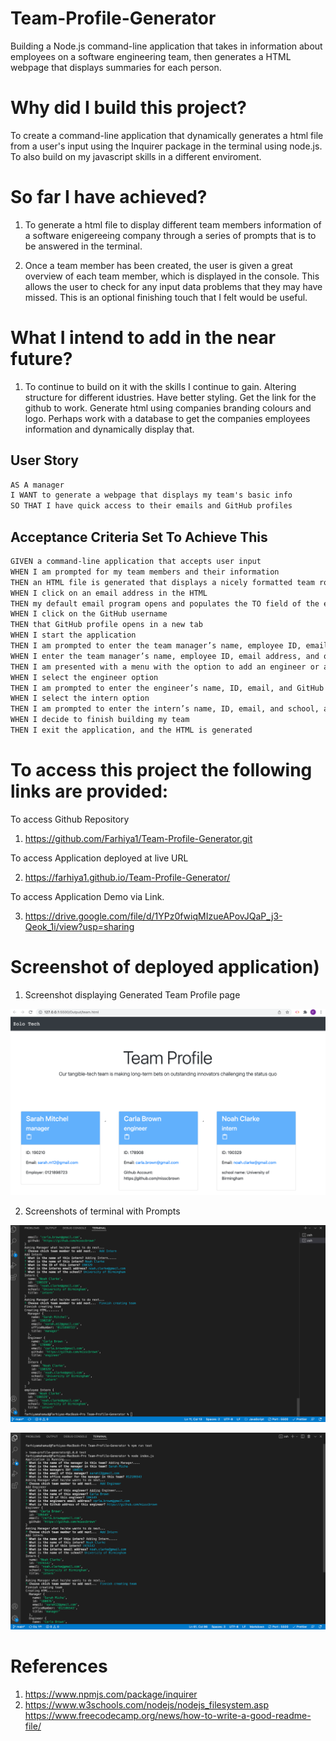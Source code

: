 # Team-Profile-Generator

Building a Node.js command-line application that takes in information about employees on a software engineering team, then generates a HTML webpage that displays summaries for each person.

# Why did I build this project?

To create a command-line application that dynamically generates a html file from a user's input using the Inquirer package in the terminal using node.js. To also build on my javascript skills in a different enviroment.

# So far I have achieved?

1. To generate a html file to display different team members information of a software enigereeing company through a series of prompts that is to be answered in the terminal.

2. Once a team member has been created, the user is given a great overview of each team member, which is displayed in the console. This allows the user to check for any input data problems that they may have missed. This is an optional finishing touch that I felt would be useful.

# What I intend to add in the near future?

1. To continue to build on it with the skills I continue to gain. Altering structure for different idustries. Have better styling. Get the link for the github to work. Generate html using companies branding colours and logo. Perhaps work with a database to get the companies employees information and dynamically display that.

## User Story

```md
AS A manager
I WANT to generate a webpage that displays my team's basic info
SO THAT I have quick access to their emails and GitHub profiles
```

## Acceptance Criteria Set To Achieve This

```md
GIVEN a command-line application that accepts user input
WHEN I am prompted for my team members and their information
THEN an HTML file is generated that displays a nicely formatted team roster based on user input
WHEN I click on an email address in the HTML
THEN my default email program opens and populates the TO field of the email with the address
WHEN I click on the GitHub username
THEN that GitHub profile opens in a new tab
WHEN I start the application
THEN I am prompted to enter the team manager’s name, employee ID, email address, and office number
WHEN I enter the team manager’s name, employee ID, email address, and office number
THEN I am presented with a menu with the option to add an engineer or an intern or to finish building my team
WHEN I select the engineer option
THEN I am prompted to enter the engineer’s name, ID, email, and GitHub username, and I am taken back to the menu
WHEN I select the intern option
THEN I am prompted to enter the intern’s name, ID, email, and school, and I am taken back to the menu
WHEN I decide to finish building my team
THEN I exit the application, and the HTML is generated
```

# To access this project the following links are provided:

To access Github Repository

1. https://github.com/Farhiya1/Team-Profile-Generator.git

To access Application deployed at live URL

2. https://farhiya1.github.io/Team-Profile-Generator/

To access Application Demo via Link.

3. https://drive.google.com/file/d/1YPz0fwiqMIzueAPovJQaP_j3-Qeok_1i/view?usp=sharing

# Screenshot of deployed application)

1. Screenshot displaying Generated Team Profile page

![Screenshot of completed application](./Images/Screenshot1-GeneratedHTML.png)

2. Screenshots of terminal with Prompts

![Screenshot of completed application](./Images/Screenshot2-PromptsInTerminal.png)

![Screenshot of completed application](./Images/Screenshot3-TerminalPrompts.png)

# References

1. https://www.npmjs.com/package/inquirer
2. https://www.w3schools.com/nodejs/nodejs_filesystem.asp
   https://www.freecodecamp.org/news/how-to-write-a-good-readme-file/
